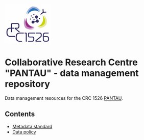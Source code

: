 ![](images/logo.png)

# Collaborative Research Centre "PANTAU" - data management repository

Data management resources for the CRC 1526 [PANTAU](https://www.sfb1526.uni-luebeck.de/home.html). 

## Contents

- [Metadata standard](metadata/README.md)
- [Data policy](data_policy/README.md)
